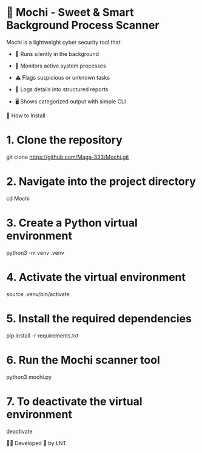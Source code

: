 # 🍡 Mochi - Sweet & Smart Background Process Scanner

Mochi is a lightweight cyber security tool that:

- 🍬 Runs silently in the background

- 🧠 Monitors active system processes

- ⚠️ Flags suspicious or unknown tasks

- 💾 Logs details into structured reports

- 🖥️ Shows categorized output with simple CLI

🔧 How to Install

# 1. Clone the repository
git clone https://github.com/Maga-333/Mochi.git

# 2. Navigate into the project directory
cd Mochi

# 3. Create a Python virtual environment
python3 -m venv .venv

# 4. Activate the virtual environment
source .venv/bin/activate

# 5. Install the required dependencies
pip install -r requirements.txt

# 6. Run the Mochi scanner tool
python3 mochi.py

# 7. To deactivate the virtual environment
deactivate

👨‍💻 Developed 💛 by LNT
